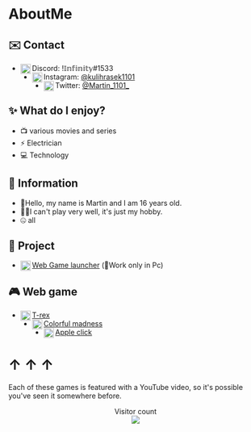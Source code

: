 # AboutMe


## ✉️ Contact 
- <img align="left" alt="Discord" width="20px" src="https://cdn.discordapp.com/emojis/1080527612943794186.webp?size=128&quality=lossless"/> Discord: !𝕀𝕟𝕗𝕚𝕟𝕚𝕥𝕪#1533
-  <img align="left" alt="Instagram" width="20px" src="https://cdn.discordapp.com/emojis/1080528469668151389.webp?size=128&quality=lossless"/> Instagram: [@kulihrasek1101](https://www.instagram.com/kulihrasek1101/) 
- <img align="left" alt="Twitter" width="20px" src="https://cdn.discordapp.com/emojis/1080527623022714971.webp?size=128&quality=lossless"/> Twitter: [@Martin_1101_](https://twitter.com/Martin_1101_)

## ✨ What do I enjoy?
- 📺 various movies and series
- ⚡ Electrician
- 💻 Technology 

## 📄 Information
- 👋Hello, my name is Martin and I am 16 years old.
- 👨‍💻I can't play very well, it's just my hobby.
- 🤐 all
## 🚧 Project
- <img align="left" alt="apple" width="20px" src="https://cdn.discordapp.com/emojis/1081272121088549036.webp?size=128&quality=lossless"/>[Web Game launcher](https://game-launcher.4fan.cz) (🛑Work only in Pc)

## 🎮 Web game
- <img align="left" alt="apple" width="20px" src="https://cdn.discordapp.com/emojis/1080973431681585253.webp?size=128&quality=lossless"/> [T-rex](https://t-rex-game.4fan.cz)
- <img align="left" alt="apple" width="20px" src="https://cdn.discordapp.com/emojis/1080973429433442314.webp?size=128&quality=lossless"/>[Colorful madness](https://colorful-madness.4fan.cz) 
- <img align="left" alt="apple" width="20px" src="https://cdn.discordapp.com/emojis/1080973433090871347.webp?size=128&quality=lossless"/> [Apple click](https://apple-click.4fan.cz)

 # ↑  ↑  ↑
  Each of these games is featured with a YouTube video, so it's possible you've seen it somewhere before.

<p align="center"> 
  Visitor count<br>
  <img src="https://profile-counter.glitch.me/1101Martin1101/count.svg" />
</p>
